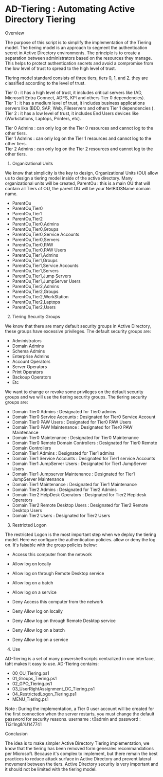 # AD-Tiering : Automating Active Directory Tiering
Overview

The purpose of this script is to simplify the implementation of the Tiering model. The tiering model is an approach to segment the authentication secret in Active Directory environments. The principle is to create a separation between administrators based on the resources they manage. This helps to protect authentication secrets and avoid a compromise from the low level of trust to spread to the high level of trust.

Tiering model standard consists of three tiers, tiers 0, 1, and 2. they are classified according to the level of trust.

Tier 0 : it has a high level of trust, it includes critical servers like (AD, Microsoft Entra Connect, ADFS, KPI and others Tier 0 dependencies).                 
Tier 1 : it has a medium level of trust, it includes business applications servers like (BDD, SAP, Web, Fileservers and others Tier 1 dependencies ).             
Tier 2 : it has a low level of trust, it includes End Users devices like (Workstations, Laptops, Printers, etc).                                                  

Tier 0 Admins : can only log on the Tier 0 resources and cannot log to the other tiers.                                                                           
Tier 1 Admins : can only log on the Tier 1 resources and cannot log to the other tiers.                                                                           
Tier 2 Admins : can only log on the Tier 2 resources and cannot log to the other tiers.                                                                           

1. Organizational Units

We know that simplicity is the key to design, Organizational Units (OU) allow us to design a tiering model inside of the active directory.
Many organizational units will be created, ParentOu : this is a main OU that will contain all Tiers of OU, the parent OU will be your NetBIOSName domain name.

- ParentOu                                                                                                                                                        
- ParentOu,Tier0                                                                                                                                                  
- ParentOu,Tier1                                                                                                                                                  
- ParentOu,Tier2                                                                                                                                                  
- ParentOu,Tier0,Admins                                                                                                                                           
- ParentOu,Tier0,Groups                                                                                                                                           
- ParentOu,Tier0,Service Accounts                                                                                                                                 
- ParentOu,Tier0,Servers                                                                                                                                          
- ParentOu,Tier0,PAW                                                                                                                                              
- ParentOu,Tier0,PAW Users                                                                                                                                        
- ParentOu,Tier1,Admins                                                                                                                                           
- ParentOu,Tier1,Groups                                                                                                                                           
- ParentOu,Tier1,Service Accounts                                                                                                                                 
- ParentOu,Tier1,Servers                                                                                                                                          
- ParentOu,Tier1,Jump Servers                                                                                                                                     
- ParentOu,Tier1,JumpServer Users                                                                                                                                 
- ParentOu,Tier2,Admins                                                                                                                                           
- ParentOu,Tier2,Groups                                                                                                                                           
- ParentOu,Tier2,WorkStation                                                                                                                                      
- ParentOu,Tier2,Laptops                                                                                                                                          
- ParentOu,Tier2,Users                                                                                                                                           

2. Tiering Security Groups

We know that there are many default security groups in Active Directory, these groups have excessive privileges. 
The default security groups are:

- Administrators                                                                                                                                                  
- Domain Admins                                                                                                                                                   
- Schema Admins                                                                                                                                                   
- Enterprise Admins                                                                                                                                               
- Account Operators                                                                                                                                               
- Server Operators                                                                                                                                                
- Print Operators                                                                                                                                                 
- Backoup Operators                                                                                                                                               
- Etc                                                                                                                                                             

We want to change or revoke some privileges on the default security groups and we will use the tiering security groups.
The tiering security groups are:

- Domain Tier0 Admins                    : Designated for Tier0 admins                                                                                            
- Domain Tier0 Service Accounts          : Designated for Tier0 Service Account                                                                                   
- Domain Tier0 PAW Users                 : Designated for Tier0 PAW Users                                                                                         
- Domain Tier0 PAW Maintenance           : Designated for Tier0 PAW Maintenance                                                                                   
- Domain Tier0 Maintenance               : Designated for Tier0 Maintenance                                                                                       
- Domain Tier0 Remote Domain Controllers : Designated for Tier0 Remote Domain Controllers                                                                         
- Domain Tier1 Admins                    : Designated for Tier1 admins                                                                                            
- Domain Tier1 Service Accounts          : Designated for Tier1 service Accounts                                                                                  
- Domain Tier1 JumpServer Users          : Designated for Tier1 JumpServer Users                                                                                  
- Domain Tier1 Jumpserver Maintenance    : Designated for Tier1 JumpServer Maintenance                                                                            
- Domain Tier1 Maintenance               : Designated for Tier1 Maintenance                                                                                       
- Domain Tier2 Admins                    : Designated for Tier2 Admins                                                                                            
- Domain Tier2 HelpDesk Operators        : Designated for Tier2 Hepldesk Operators                                                                                
- Domain Tier2 Remote Desktop Users      : Designated for Tier2 Remote Desktop Users                                                                              
- Domain Tier2 Users                     : Designated for Tier2 Users                                                                                             

3. Restricted Logon

The restricted Logon is the most important step when we deploy the tiering model. Here we configure the authentication policies. allow or deny the log on.
It's faisable with the group policies below:

- Access this computer from the network                                                                                                                           
- Allow log on locally                                                                                                                                            
- Allow log on through Remote Desktop service                                                                                                                     
- Allow log on a batch                                                                                                                                            
- Allow log on a service                                                                                                                                          
                                                                                                                                                                
- Deny Access this computer from the network                                                                                                                      
- Deny Allow log on locally                                                                                                                                       
- Deny Allow log on through Remote Desktop service                                                                                                                
- Deny Allow log on a batch                                                                                                                                       
- Deny Allow log on a service                                                                                                                                     

4. Use

AD-Tiering is a set of many powershell scripts centralized in one interface, taht makes it easy to use.
AD-Tiering contains:

- 00_OU_Tiering.ps1
- 01_Groups_Tiering.ps1
- 02_GPO_Tiering.ps1
- 03_UserRightAssignment_DC_Tiering.ps1
- 04_RestrictedLogon_Tiering.ps1
- MENU_Tiering.ps1

Note : During the implementation, a Tier 0 user account will be created for the first connection when the server restarts, you must change the default password for security reasons. username : t0admin and password : Ti3r1ng&%!147741

Conclusion

The idea is to make simpler Active Directory Tiering implementation, we know that the tiering has been removed form generales recommandations per Microsoft.
Because it's complex to implement, but there remain the best practices to reduce attack surface in Active Directory and prevent lateral movement between the tiers. Active Directory security is very important and it should not be limited with the tiering model.
